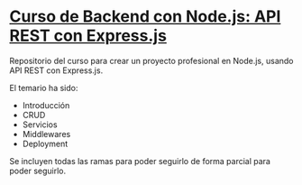 # [Curso de Backend con Node.js: API REST con Express.js](https://platzi.com/cursos/backend-nodejs)

Repositorio del curso para crear un proyecto profesional en Node.js, usando API REST con Express.js.

El temario ha sido:

- Introducción
- CRUD
- Servicios
- Middlewares
- Deployment

Se incluyen todas las ramas para poder seguirlo de forma parcial para poder seguirlo.
